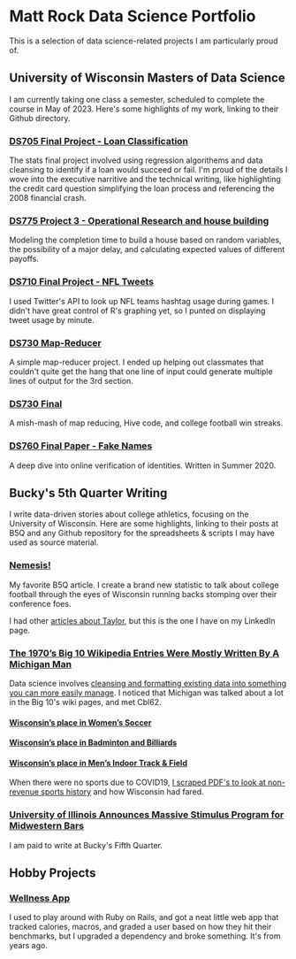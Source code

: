 # Matt Rock Data Science Portfolio
 
This is a selection of data science-related projects I am particularly proud of.

## University of Wisconsin Masters of Data Science
I am currently taking one class a semester, scheduled to complete the course in May of 2023. Here's some highlights of my work, linking to their Github directory.

### [DS705 Final Project - Loan Classification](https://github.com/MatthewRockUW/Portfolio/tree/master/DS705/Project)
The stats final project involved using regression algorithems and data cleansing to identify if a loan would succeed or fail. I'm proud of the details I wove into the executive narritive and the technical writing, 
like highlighting the credit card question simplifying the loan process and referencing the 2008 financial crash. 

### [DS775 Project 3 - Operational Research and house building](https://github.com/MatthewRockUW/Portfolio/tree/master/DS775/Project%2003%20Homework)
Modeling the completion time to build a house based on random variables, the possibility of a major delay, and calculating expected values of different payoffs. 

### [DS710 Final Project - NFL Tweets](https://github.com/MatthewRockUW/Portfolio/tree/master/DS710)
I used Twitter's API to look up NFL teams hashtag usage during games. I didn't have great control of R's graphing yet, so I punted on displaying tweet usage by minute. 

### [DS730 Map-Reducer](https://github.com/MatthewRockUW/Portfolio/tree/master/DS730/Project1)
A simple map-reducer project. I ended up helping out classmates that couldn't quite get the hang that one line of input could generate multiple lines of output for the 3rd section. 

### [DS730 Final](https://github.com/MatthewRockUW/Portfolio/tree/master/DS730/FinalProject)
A mish-mash of map reducing, Hive code, and college football win streaks. 

### [DS760 Final Paper - Fake Names](https://github.com/MatthewRockUW/Portfolio/blob/master/DS760/Fake%20Names.md)
A deep dive into online verification of identities. Written in Summer 2020. 

## Bucky's 5th Quarter Writing
I write data-driven stories about college athletics, focusing on the University of Wisconsin. Here are some highlights, linking to their posts at B5Q and any Github repository for the spreadsheets & scripts I may have used as source material. 

### [Nemesis!](https://www.sbnation.com/e/20726511)
My favorite B5Q article. I create a brand new statistic to talk about college football through the eyes of Wisconsin running backs stomping over their conference foes. 

I had other [articles about Taylor](https://www.buckys5thquarter.com/2019/9/12/20860105/wisconsin-badgers-football-jonathan-taylor-is-very-good-at-football-records-ron-dayne-melvin-gordon), but this is the one I have on my LinkedIn page.

### [The 1970’s Big 10 Wikipedia Entries Were Mostly Written By A Michigan Man](https://www.sbnation.com/e/21110152)
Data science involves [cleansing and formatting existing data into something you can more easily manage](https://github.com/MatthewRockUW/Portfolio/tree/master/1970%20Big%2010%20Football). I noticed that Michigan was talked about a lot in the Big 10's wiki pages, and met Cbl62.

#### [Wisconsin’s place in Women’s Soccer](https://www.sbnation.com/e/21166001)
#### [Wisconsin’s place in Badminton and Billiards](https://www.sbnation.com/e/21199042)
#### [Wisconsin’s place in Men’s Indoor Track & Field](https://www.buckys5thquarter.com/2020/8/9/21360221/wisconsins-badgers-place-in-mens-indoor-track-and-field-morgan-mcdonald-nebraska-michigan)
When there were no sports due to COVID19, [I scraped PDF's to look at non-revenue sports history](https://github.com/MatthewRockUW/Portfolio/tree/master/conference%20history) and how Wisconsin had fared. 

### [University of Illinois Announces Massive Stimulus Program for Midwestern Bars](https://www.sbnation.com/e/21954439)
I am paid to write at Bucky's Fifth Quarter. 

## Hobby Projects
### [Wellness App](https://github.com/MatthewRockUW/Health) 
I used to play around with Ruby on Rails, and got a neat little web app that tracked calories, macros, and graded a user based on how they hit their benchmarks, but I upgraded a dependency and broke something. It's from years ago. 
